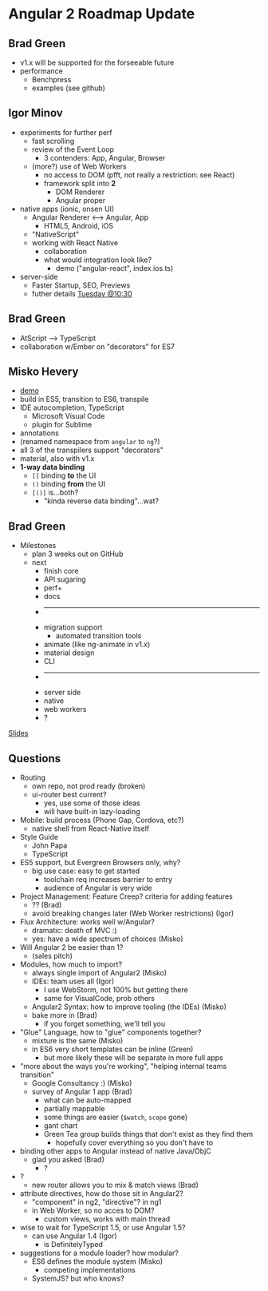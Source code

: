 Angular 2 Roadmap Update
========================

Brad Green
----------

* v1.x will be supported for the forseeable future
* performance
    * Benchpress
    * examples (see github)

Igor Minov
----------

 * experiments for further perf
    * fast scrolling
    * review of the Event Loop
        * 3 contenders: App, Angular, Browser
    * (more?) use of Web Workers
        * no access to DOM (pfft, not really a restriction: see React)
        * framework split into **2**
            * DOM Renderer
            * Angular proper
* native apps (ionic, onsen UI)
    * Angular Renderer <--> Angular, App
        * HTML5, Android, iOS
    * "NativeScript"
    * working with React Native
        * collaboration
        * what would integration look like?
            * demo ("angular-react", index.ios.ts)
* server-side
    * Faster Startup, SEO, Previews
    * futher details [Tuesday @10:30](Tuesday/1030-____.md)

Brad Green
----------

* AtScript --> TypeScript
* collaboration w/Ember on "decorators" for ES7

Misko Hevery
------------

* [demo](https://github.com/mhevery/angular-u-demo)
* build in ES5, transition to ES6, transpile
* IDE autocompletion, TypeScript
    * Microsoft Visual Code
    * plugin for Sublime
* annotations
* (renamed namespace from `angular` to `ng`?)
* all 3 of the transpilers support "decorators"
* material, also with v1.x
* **1-way data binding**
    * `[]` binding **to** the UI
    * `()` binding **from** the UI
    * `[()]` is...both?
        * "kinda reverse data binding"...wat?

Brad Green
----------

* Milestones
    * plan 3 weeks out on GitHub
    * next
        * finish core
        * API sugaring
        * perf+
        * docs
        * ----
        * migration support
            * automated transition tools
        * animate (like ng-animate in v1.x)
        * material design
        * CLI
        * ----
        * server side
        * native
        * web workers
        * ?

[Slides](https://goo.gl/vu4o5T)

Questions
---------

* Routing
    * own repo, not prod ready (broken)
    * ui-router best current?
        * yes, use some of those ideas
        * will have built-in lazy-loading
* Mobile: build process (Phone Gap, Cordova, etc?)
    * native shell from React-Native itself
* Style Guide
    * John Papa
    * TypeScript
* ES5 support, but Evergreen Browsers only, why?
    * big use case: easy to get started
        * toolchain req increases barrier to entry
        * audience of Angular is very wide
* Project Management: Feature Creep? criteria for adding features
    * ?? (Brad)
    * avoid breaking changes later (Web Worker restrictions) (Igor)
* Flux Architecture: works well w/Angular?
    * dramatic: death of MVC :)
    * yes: have a wide spectrum of choices (Misko)
* Will Angular 2 be easier than 1?
    * (sales pitch)
* Modules, how much to import?
    * always single import of Angular2 (Misko)
    * IDEs: team uses all (Igor)
        * I use WebStorm, not 100% but getting there
        * same for VisualCode, prob others
    * Angular2 Syntax: how to improve tooling (the IDEs) (Misko)
    * bake more in (Brad)
        * if you forget something, we'll tell you
* "Glue" Language, how to "glue" components together?
    * mixture is the same (Misko)
    * in ES6 very short templates can be inline (Green)
        * but more likely these will be separate in more full apps
* "more about the ways you're working", "helping internal teams transition"
    * Google Consultancy :) (Misko)
    * survey of Angular 1 app (Brad)
        * what can be auto-mapped
        * partially mappable
        * some things are easier (`$watch`, `scope` gone)
        * gant chart
        * Green Tea group builds things that don't exist as they find them
            * hopefully cover everything so you don't have to
* binding other apps to Angular instead of native Java/ObjC
    * glad you asked (Brad)
        * ?
* ?
    * new router allows you to mix & match views (Brad)
* attribute directives, how do those sit in Angular2?
    * "component" in ng2, "directive"? in ng1
    * in Web Worker, so no acces to DOM?
        * custom views, works with main thread
* wise to wait for TypeScript 1.5, or use Angular 1.5?
    * can use Angular 1.4 (Igor)
        * is DefinitelyTyped 
* suggestions for a module loader? how modular?
    * ES6 defines the module system (Misko)
        * competing implementations
    * SystemJS? but who knows?
